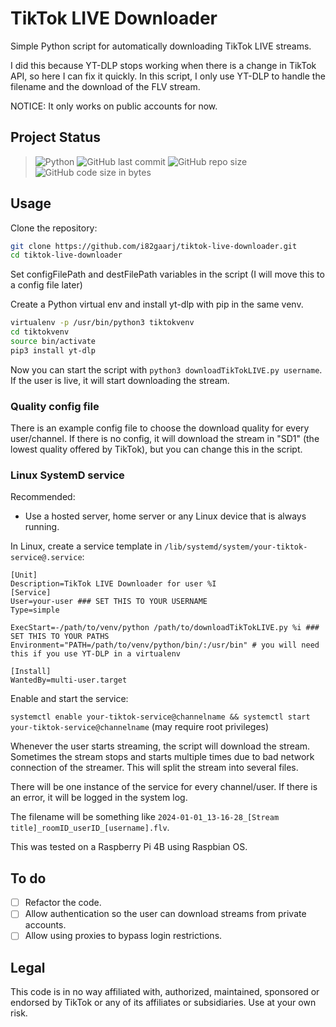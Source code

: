 # TikTok LIVE Downloader
Simple Python script for automatically downloading TikTok LIVE streams.

I did this because YT-DLP stops working when there is a change in TikTok API, so here I can fix it quickly. In this script, I only use YT-DLP to handle the filename and the download of the FLV stream.

NOTICE: It only works on public accounts for now.

## Project Status
> ![Python](https://img.shields.io/badge/python-3670A0?style=for-the-badge&logo=python&logoColor=ffdd54)
> ![GitHub last commit](https://img.shields.io/github/last-commit/i82gaarj/tiktok-live-downloader?style=for-the-badge)
> ![GitHub repo size](https://img.shields.io/github/repo-size/i82gaarj/tiktok-live-downloader?style=for-the-badge)
> ![GitHub code size in bytes](https://img.shields.io/github/languages/code-size/i82gaarj/tiktok-live-downloader?style=for-the-badge)

## Usage
Clone the repository:

```bash
git clone https://github.com/i82gaarj/tiktok-live-downloader.git
cd tiktok-live-downloader
```
Set configFilePath and destFilePath variables in the script (I will move this to a config file later)

Create a Python virtual env and install yt-dlp with pip in the same venv.
```bash
virtualenv -p /usr/bin/python3 tiktokvenv
cd tiktokvenv
source bin/activate
pip3 install yt-dlp
```

Now you can start the script with ```python3 downloadTikTokLIVE.py username```. If the user is live, it will start downloading the stream.

### Quality config file
There is an example config file to choose the download quality for every user/channel. If there is no config, it will download the stream in "SD1" (the lowest quality offered by TikTok), but you can change this in the script.

### Linux SystemD service
Recommended:
- Use a hosted server, home server or any Linux device that is always running.

In Linux, create a service template in ```/lib/systemd/system/your-tiktok-service@.service```:

```
[Unit]
Description=TikTok LIVE Downloader for user %I
[Service]
User=your-user ### SET THIS TO YOUR USERNAME
Type=simple

ExecStart=-/path/to/venv/python /path/to/downloadTikTokLIVE.py %i ### SET THIS TO YOUR PATHS
Environment="PATH=/path/to/venv/python/bin/:/usr/bin" # you will need this if you use YT-DLP in a virtualenv

[Install]
WantedBy=multi-user.target
```

Enable and start the service:

```systemctl enable your-tiktok-service@channelname && systemctl start your-tiktok-service@channelname``` (may require root privileges)

Whenever the user starts streaming, the script will download the stream. Sometimes the stream stops and starts multiple times due to bad network connection of the streamer. This will split the stream into several files.

There will be one instance of the service for every channel/user. If there is an error, it will be logged in the system log.

The filename will be something like ```2024-01-01_13-16-28_[Stream title]_roomID_userID_[username].flv```.

This was tested on a Raspberry Pi 4B using Raspbian OS.

## To do
- [ ] Refactor the code.
- [ ] Allow authentication so the user can download streams from private accounts.
- [ ] Allow using proxies to bypass login restrictions.

## Legal
This code is in no way affiliated with, authorized, maintained, sponsored or endorsed by TikTok or any of its affiliates or subsidiaries. Use at your own risk.
